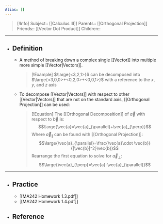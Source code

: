 ```yaml
---
Alias: []
---
```

> [!Info]
> Subject:: [[Calculus III]]
> Parents:: [[Orthogonal Projection]]
> Friends:: [[Vector Dot Product]]
> Children:: 
---
- ## Definition
	- A method of breaking down a complex single [[Vector]] into multiple more simple [[Vector|Vectors]].
	  > [!Example]
	  > $\large{<3,2,1>}$
	  > can be decomposed into
	  > $\large{<3,0,0>+<0,2,0>+<0,0,1>}$
	  > with a reference to the $x$, $y$, and $z$ axis
	- To decompose [[Vector|Vectors]] with respect to other [[Vector|Vectors]] that are not on the standard axis, [[Orthogonal Projection]] can be used:
	  > [!Equation]
	  > The [[Orthogonal Decomposition]] of $\vec{a}$ with respect to $\vec{b}$ is:
	  > $$\large{\vec{a}=\vec{a}_{\parallel}+\vec{a}_{\perp}}$$
	  > Where $\vec{a}_{\parallel}$ can be found with [[Orthogonal Projection]]:
	  > $$\large{\vec{a}_{\parallel}=\frac{\vec{a}\cdot \vec{b}}{|\vec{b}|^2}\vec{b}}$$
	  > Rearrange the first equation to solve for $\vec{a}_{\perp}$:
	  > $$\large{\vec{a}_{\perp}=\vec{a}-\vec{a}_{\parallel}}$$
---
- ## Practice
	- [[MA242 Homework 1.3.pdf]]
	- [[MA242 Homework 1.4.pdf]]
- ## Reference
